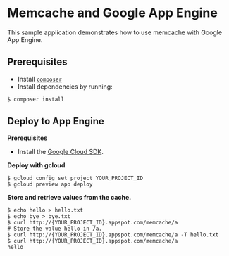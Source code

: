 # Memcache and Google App Engine

This sample application demonstrates how to use memcache with Google App Engine.

## Prerequisites

- Install [`composer`](https://getcomposer.org)
- Install dependencies by running:

```sh
$ composer install
```

## Deploy to App Engine

**Prerequisites**

- Install the [Google Cloud SDK](https://developers.google.com/cloud/sdk/).

**Deploy with gcloud**

```
$ gcloud config set project YOUR_PROJECT_ID
$ gcloud preview app deploy
```

**Store and retrieve values from the cache.**

```
$ echo hello > hello.txt
$ echo bye > bye.txt
$ curl http://{YOUR_PROJECT_ID}.appspot.com/memcache/a
# Store the value hello in /a.
$ curl http://{YOUR_PROJECT_ID}.appspot.com/memcache/a -T hello.txt
$ curl http://{YOUR_PROJECT_ID}.appspot.com/memcache/a
hello
```